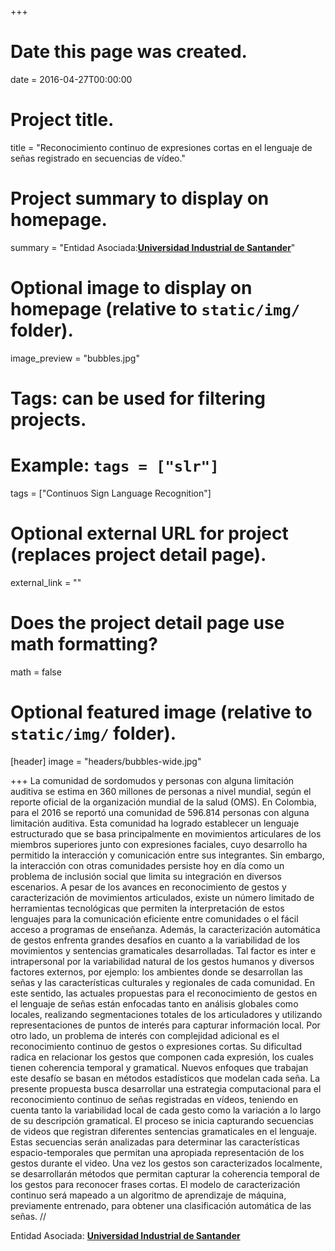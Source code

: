 +++
# Date this page was created.
date = 2016-04-27T00:00:00

# Project title.
title = "Reconocimiento continuo de expresiones cortas en el lenguaje de señas registrado en secuencias de vídeo."

# Project summary to display on homepage.
summary = "Entidad Asociada:[**Universidad Industrial de Santander**](https://www.uis.edu.co/webUIS/es/index.jsp)"

# Optional image to display on homepage (relative to `static/img/` folder).
image_preview = "bubbles.jpg"

# Tags: can be used for filtering projects.
# Example: `tags = ["slr"]`
tags = ["Continuos Sign Language Recognition"]

# Optional external URL for project (replaces project detail page).
external_link = ""

# Does the project detail page use math formatting?
math = false

# Optional featured image (relative to `static/img/` folder).
[header]
image = "headers/bubbles-wide.jpg"


+++
La comunidad de sordomudos y personas con alguna limitación auditiva se estima en
360 millones de personas a nivel mundial, según el reporte oficial de la organización
mundial de la salud (OMS). En Colombia, para el 2016 se reportó una comunidad de
596.814 personas con alguna limitación auditiva. Esta comunidad ha logrado
establecer un lenguaje estructurado que se basa principalmente en movimientos
articulares de los miembros superiores junto con expresiones faciales, cuyo desarrollo
ha permitido la interacción y comunicación entre sus integrantes. Sin embargo, la
interacción con otras comunidades persiste hoy en día como un problema de inclusión
social que limita su integración en diversos escenarios.
A pesar de los avances en reconocimiento de gestos y caracterización de movimientos
articulados, existe un número limitado de herramientas tecnológicas que permiten la
interpretación de estos lenguajes para la comunicación eficiente entre comunidades o el
fácil acceso a programas de enseñanza. Además, la caracterización automática de
gestos enfrenta grandes desafíos en cuanto a la variabilidad de los movimientos y
sentencias gramaticales desarrolladas. Tal factor es inter e intrapersonal por la
variabilidad natural de los gestos humanos y diversos factores externos, por ejemplo:
los ambientes donde se desarrollan las señas y las características culturales y
regionales de cada comunidad. En este sentido, las actuales propuestas para el
reconocimiento de gestos en el lenguaje de señas están enfocadas tanto en análisis
globales como locales, realizando segmentaciones totales de los
articuladores y utilizando representaciones de puntos de interés para capturar
información local. Por otro lado, un problema de interés con complejidad adicional es el
reconocimiento continuo de gestos o expresiones cortas. Su dificultad radica en
relacionar los gestos que componen cada expresión, los cuales tienen coherencia
temporal y gramatical. Nuevos enfoques que trabajan este desafío se basan en
métodos estadísticos que modelan cada seña.
La presente propuesta busca desarrollar una estrategia computacional para el
reconocimiento continuo de señas registradas en vídeos, teniendo en cuenta tanto la
variabilidad local de cada gesto como la variación a lo largo de su descripción
gramatical. El proceso se inicia capturando secuencias de videos que registran
diferentes sentencias gramaticales en el lenguaje. Estas secuencias serán analizadas
para determinar las características espacio-temporales que permitan una apropiada
representación de los gestos durante el video. Una vez los gestos son caracterizados
localmente, se desarrollarán métodos que permitan capturar la coherencia temporal de
los gestos para reconocer frases cortas. El modelo de caracterización continuo será
mapeado a un algoritmo de aprendizaje de máquina, previamente entrenado, para
obtener una clasificación automática de las señas. //


Entidad Asociada: 
[**Universidad Industrial de Santander**](https://www.uis.edu.co/webUIS/es/index.jsp) 
